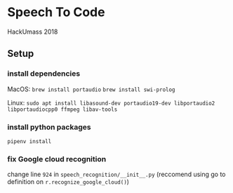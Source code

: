 # Speech To Code

HackUmass 2018

## Setup

### install dependencies

MacOS:
`brew install portaudio`
`brew install swi-prolog`

Linux:
`sudo apt install libasound-dev portaudio19-dev libportaudio2 libportaudiocpp0 ffmpeg libav-tools`

### install python packages

`pipenv install`

### fix Google cloud recognition

change line `924` in `speech_recognition/__init__.py` (reccomend using go to definition on `r.recognize_google_cloud()`)
